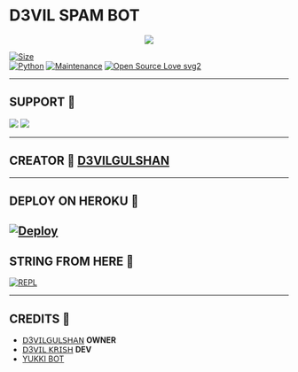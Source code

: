 # D3VIL SPAM BOT

<p align="center">
  <img src="https://telegra.ph/file/459c9bac605fa9de1207d.jpg">
</p>


[![Size](https://img.shields.io/github/repo-size/d3vilgulshan/d3VIL-spam-bot?style=flat-square&color=orange)](https://github.com/d3vilgulshan/d3VIL-spam-bot/)   
[![Python](https://img.shields.io/badge/Python-v3.9-blue)](https://www.python.org/)
[![Maintenance](https://img.shields.io/badge/Maintained%3F-yes-green.svg)](https://github.com/d3vilgulshan/d3VIL-spam-bot/graphs/commit-activity)
[![Open Source Love svg2](https://badges.frapsoft.com/os/v2/open-source.svg?v=103)](https://github.com/d3vilgulshan/d3VIL-spam-bot)   

-------------------------------------------------

## SUPPORT 📍
                          
<a href="https://t.me/D3VIL_BOT_SUPPORT"><img src="https://img.shields.io/badge/Join-SUPPORT%20GROUP-red.svg?logo=Telegram"></a>
<a href="https://t.me/D3VIL_BOT_OFFICIAL"><img src="https://img.shields.io/badge/Join-SUPPORT%20CHANNEL-red.svg?logo=Telegram"></a>

-------------------------------------------------

## CREATOR 📍 [**D3VILGULSHAN**](https://t.me/D3VILGULSHAN)
                   
-------------------------------------------------

## DEPLOY ON HEROKU 📍
[![Deploy](https://www.herokucdn.com/deploy/button.svg)](https://heroku.com/deploy?template=https://github.com/D3VILGULSHAN/d3VIL-spam-bot)
------------------------------------------------


## STRING FROM HERE 📍

[![REPL](https://repl.it/badge/github/D3VILGULSHAN/d3vil-spam-bot)](https://replit.com/@D3VILGULSHAN1/D3VIL-SPAM-BOT#main.py)
    
-------------------------------------------------

## CREDITS 📍

- [𝖣3𝖵𝖨𝖫𝖦𝖴𝖫𝖲𝖧𝖠𝖭](https://t.me/D3𝖵𝖨𝖫𝖦𝖴𝖫𝖲𝖧𝖠𝖭)  __OWNER__
- [𝖣3𝖵𝖨𝖫 𝖪𝖱𝖨𝖲𝖧](https://t.me/D3_krish) __DEV__
- [YUKKI BOT](https://github.com/YukkiBot/YukkiMultiSpamBot)
